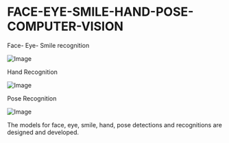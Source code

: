 # FACE-EYE-SMILE-HAND-POSE-COMPUTER-VISION

Face- Eye- Smile recognition

![Image](https://th.bing.com/th?id=OIP.GCDQF5nc4FtN65OmNF6j4QHaFj&w=288&h=216&c=8&rs=1&qlt=90&o=6&dpr=1.1&pid=3.1&rm=2)


Hand Recognition

![Image](https://th.bing.com/th?id=OIP.5CQqFHnnC8Hxxo74x1KREgHaDu&w=350&h=175&c=8&rs=1&qlt=90&o=6&dpr=1.1&pid=3.1&rm=2)


Pose Recognition


![Image](https://th.bing.com/th?id=OIP.2kZyXVZOrjNpSqfZI7srqAHaFN&w=297&h=209&c=8&rs=1&qlt=90&o=6&dpr=1.1&pid=3.1&rm=2)




The models for face, eye, smile, hand, pose detections and recognitions are designed and developed. 
